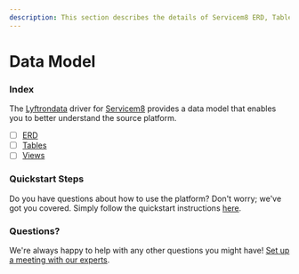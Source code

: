 ```yaml
---
description: This section describes the details of Servicem8 ERD, Tables, and Views.
---
```


# Data Model

### Index

The  [Lyftrondata](https://www.lyftrondata.com/) driver for [Servicem8](https://www.lyftrondata.com/integration/finance-analytics/servicem8/) provides a data model that enables you to better understand the source platform.

* [ ] [ERD](erd.md)
* [ ] [Tables](tables.md)
* [ ] [Views](views.md)

### Quickstart Steps

Do you have questions about how to use the platform? Don't worry; we've got you covered. Simply follow the quickstart instructions [here](../README.md).


### Questions? <a href="#questions" id="questions"></a>

We're always happy to help with any other questions you might have! [Set up a meeting with our experts](https://www.lyftrondata.com/book-a-meeting/).

